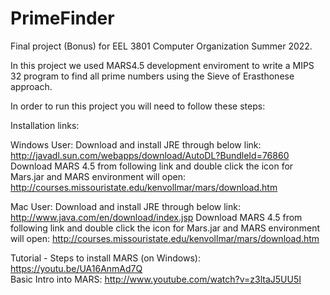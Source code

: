 # PrimeFinder
Final project (Bonus) for EEL 3801 Computer Organization Summer 2022.

In this project we used MARS4.5 development enviroment to write a MIPS 32 program to find all prime numbers using the Sieve of Erasthonese approach. 

In order to run this project you will need to follow these steps:

Installation links:

Windows User:
Download and install JRE through below link:  http://javadl.sun.com/webapps/download/AutoDL?BundleId=76860
Download MARS 4.5 from following link and double click the icon for Mars.jar and MARS  environment  will  open:  http://courses.missouristate.edu/kenvollmar/mars/download.htm

Mac User:
Download and install JRE through below link:  http://www.java.com/en/download/index.jsp
Download MARS 4.5 from following link and double click the icon for Mars.jar and MARS  environment  will  open:  http://courses.missouristate.edu/kenvollmar/mars/download.htm

Tutorial -
Steps to install MARS (on Windows):  https://youtu.be/UA16AnmAd7Q  
Basic Intro into MARS: http://www.youtube.com/watch?v=z3ltaJ5UU5I


